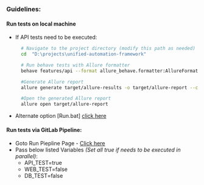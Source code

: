 ### Guidelines:

#### Run tests on local machine
- If API tests need to be executed:
  ```bash
    # Navigate to the project directory (modify this path as needed)
    cd  "D:\projects\unified-automation-framework"

    # Run behave tests with Allure formatter
    behave features/api --format allure_behave.formatter:AllureFormatter --outfile=target/allure-results/

    #Generate Allure report
    allure generate target/allure-results -o target/allure-report --clean

    #Open the generated Allure report
    allure open target/allure-report    
  ```
- Alternate option [Run.bat] [click here](https://gitlab.com/pythonsolutions/unified-automation-framework/-/blob/master/run.bat?ref_type=heads)

#### Run tests via GitLab Pipeline:
- Goto Run Piepline Page - [Click here](https://gitlab.com/pythonsolutions/unified-automation-framework/-/pipelines/new)
- Pass below listed Variables _(Set all true if needs to be executed in parallel)_:
  - API_TEST=true 
  - WEB_TEST=false 
  - DB_TEST=false 